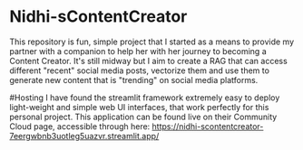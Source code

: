 # Nidhi-sContentCreator
This repository is fun, simple project that I started as a means to provide my partner with a companion to help her with her journey to becoming a Content Creator. It's still midway but I aim to create a RAG that can access different "recent" social media posts, vectorize them and use them to generate new content that is "trending" on social media platforms. 

#Hosting
I have found the streamlit framework extremely easy to deploy light-weight and simple web UI interfaces, that work perfectly for this personal project. This application can be found live on their Community Cloud page, accessible through here: https://nidhi-scontentcreator-7eergwbnb3uotleg5uazvr.streamlit.app/

